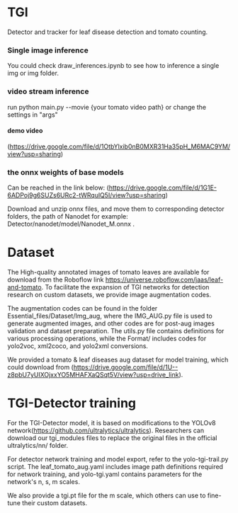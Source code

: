 # TGI
Detector and tracker for leaf disease detection and tomato counting.
### Single image inference
You could check draw_inferences.ipynb to see how to inference a single img or img folder.
### video stream inference
run python main.py --movie {your tomato video path} or change the settings in "args"
#### demo video
(https://drive.google.com/file/d/1OtbYlxib0nB0MXR31Ha35pH_M6MAC9YM/view?usp=sharing)
### the onnx weights of base models
Can be reached in the link below:
(https://drive.google.com/file/d/1G1E-6ADPoj9g6SUZs6URc2-tWRqulQ5I/view?usp=sharing)

Download and unzip onnx files, and move them to corresponding detector folders, the path of Nanodet for example: Detector/nanodet/model/Nanodet_M.onnx .

# Dataset
The High-quality annotated images of tomato leaves are available for download from the Roboflow link https://universe.roboflow.com/jaas/leaf-and-tomato. To facilitate the expansion of TGI networks for detection research on custom datasets, we provide image augmentation codes.

The augmentation codes can be found in the folder Essential_files/Dataset/Img_aug, where the IMG_AUG.py file is used to generate augmented images, and other codes are for post-aug images validation and dataset preparation. The utils.py file contains definitions for various processing operations, while the Format/ includes codes for yolo2voc, xml2coco, and yolo2xml conversions.

We provided a tomato & leaf diseases aug dataset for model training, which could download from (https://drive.google.com/file/d/1U--z8pbU7yUIXOjxxYO5MHAFXaQSqt5V/view?usp=drive_link).

# TGI-Detector training
For the TGI-Detector model, it is based on modifications to the YOLOv8 network(https://github.com/ultralytics/ultralytics). Researchers can download our tgi_modules files to replace the original files in the official ultralytics/nn/ folder.

For detector network training and model export, refer to the yolo-tgi-trail.py script. The leaf_tomato_aug.yaml includes image path definitions required for network training, and yolo-tgi.yaml contains parameters for the network's n, s, m scales.

We also provide a tgi.pt file for the m scale, which others can use to fine-tune their custom datasets. 
